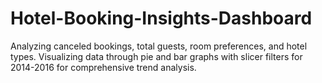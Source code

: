 # Hotel-Booking-Insights-Dashboard
 Analyzing canceled bookings, total guests, room preferences, and hotel types. Visualizing data through pie and bar graphs with slicer filters for 2014-2016 for comprehensive trend analysis.
